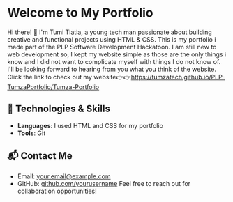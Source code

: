 # Welcome to My Portfolio

Hi there! 👋 I'm Tumi Tlatla, a young tech man passionate about building creative and functional projects using HTML & CSS.
This is my portfolio i made part of the PLP Software Development Hackatoon. I am still new to web development so, I kept my website simple
as those are the only things i know and I did not want to complicate myself with things I do not know of.
I'll be looking forward to hearing from you what you think of the website. Click the link to check out my website👉👉https://tumzatech.github.io/PLP-TumzaPortfolio/Tumza-Portfolio

## 🚀 Technologies & Skills

- **Languages**: I used HTML and CSS for my portfolio
- **Tools**: Git

## 📬 Contact Me

- Email: [your.email@example.com](mailto:tumitlatla@gmail.com)
- GitHub: [github.com/yourusername](https://github.com/TumzaTech)
Feel free to reach out for collaboration opportunities!
